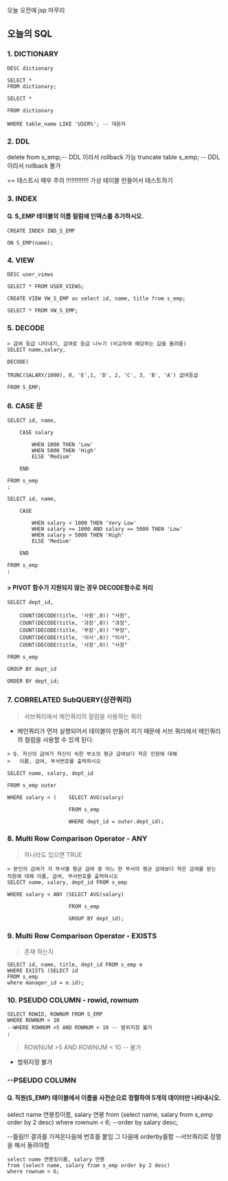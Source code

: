 
오늘 오전에 jsp 마무리

## 오늘의 SQL


### 1. DICTIONARY

```
DESC dictionary
```

```
SELECT *
FROM dictionary;

SELECT *

FROM dictionary

WHERE table_name LIKE 'USER%'; -- 대문자
```
			

### 2. DDL

delete from s_emp;-- DDL 이라서 rollback 가능
truncate table s_emp; -- DDL 이라서 rollback 불가

== 테스트시 매우 주의 !!!!!!!!!!!!!
가상 테이블 만들어서 테스트하기


### 3. INDEX
    
####  Q. S_EMP 테이블의 이름 컬럼에 인덱스를 추가하시오.
```
CREATE INDEX IND_S_EMP

ON S_EMP(name);
```



### 4.  VIEW
```
DESC user_views

SELECT * FROM USER_VIEWS;
```

```
CREATE VIEW VW_S_EMP as select id, name, title from s_emp;

SELECT * FROM VW_S_EMP;
```

### 5. DECODE
```
> 급여 등급 나타내기, 급여로 등급 나누기 (비교하여 해당하는 값을 돌려줌)
SELECT name,salary, 

DECODE(

TRUNC(SALARY/1000), 0, 'E',1, 'D', 2, 'C', 3, 'B', 'A') 급여등급	 

FROM S_EMP;
```

### 6. CASE 문
```
SELECT id, name,
    
    CASE salary
    
        WHEN 1000 THEN 'Low'
        WHEN 5000 THEN 'High'
        ELSE 'Medium'
    
    END
    
FROM s_emp
;
```
```
SELECT id, name,
    
    CASE
    
        WHEN salary < 1000 THEN 'Very Low'
        WHEN salary >= 1000 AND salary <= 5000 THEN 'Low'
        WHEN salary > 5000 THEN 'High'
        ELSE 'Medium'
    
    END
    
FROM s_emp
;
```


#### > PIVOT 함수가 지원되지 않는 경우 DECODE함수로 처리
```
SELECT dept_id,

    COUNT(DECODE(title, '사원',0)) "사원",
    COUNT(DECODE(title, '과장',0)) "과장",
    COUNT(DECODE(title, '부장',0)) "부장",
    COUNT(DECODE(title, '이사',0)) "이사",
    COUNT(DECODE(title, '사장',0)) "사장"

FROM s_emp

GROUP BY dept_id

ORDER BY dept_id;
```

### 7. CORRELATED SubQUERY(상관쿼리)

> 서브쿼리에서 메인쿼리의 컬럼을 사용하는 쿼리
	
- 메인쿼리가 먼저 실행되어서 테이블이 만들어 지기 때문에 서브 쿼리에서 메인쿼리의 컬럼을 사용할 수 있게 된다.
```
> Q. 자신의 급여가 자신이 속한 부소의 평균 급여보다 적은 인원에 대해
>   이름, 급여, 부서번호를 출력하시오

SELECT name, salary, dept_id

FROM s_emp outer

WHERE salary < (    SELECT AVG(salary)

                    FROM s_emp

                    WHERE dept_id = outer.dept_id);
```

### 8. Multi Row Comparison Operator - ANY

> 하나라도 있으면 TRUE

```
> 본인의 급여가 각 부서별 평균 급여 중 어느 한 부서의 평균 급여보다 작은 급여를 받는 직원에 대해 이름, 급여, 부서번호를 출력하시오
SELECT name, salary, dept_id FROM s_emp

WHERE salary < ANY (SELECT AVG(salary)

					FROM s_emp

					GROUP BY dept_id);
```


### 9. Multi Row Comparison Operator - EXISTS

> 존재 하는지 

```
SELECT id, name, title, dept_id FROM s_emp e
WHERE EXISTS (SELECT id
FROM s_emp
where manager_id = e.id);
```

### 10. PSEUDO COLUMN - rowid, rownum
```
SELECT ROWID, ROWNUM FROM S_EMP
WHERE ROWNUM < 10
--WHERE ROWNUM >5 AND ROWNUM < 10 -- 범위지정 불가
;
```
>  ROWNUM >5 AND ROWNUM < 10  -- 불가

- 범위지정 불가

### --PSEUDO COLUMN

#### Q. 직원(S_EMP) 테이블에서 이름을 사전순으로 정렬하여 5개의 데이터만 나타내시오.

select name 연봉킹이름, salary 연봉
from (select name, salary from s_emp order by 2 desc)
where rownum < 6;
--order by salary desc;


--틀림!!! 결과를 가져온다음에 번호를 붙임 그 다음에 orderby를함
--서브쿼리로 정렬을 해서 돌려야함
```
select name 연봉킹이름, salary 연봉
from (select name, salary from s_emp order by 2 desc)
where rownum < 6;
```

<!--stackedit_data:
eyJoaXN0b3J5IjpbMjAyNTg5NTg0OCwyMDQxMjg3Njc5LDEwMz
AzNTMzNzksMTg1NTMxMzg0NSwtMTk1NjExNTQ1NywtMTc3OTg4
ODQ3OCwtNDU0NzgyMjc3LC0xMTg4OTM1ODk2LC0xNTQ4MDg5OD
I0LDEzNDg4NzgwMDEsLTI0MjcyNjgzNSwxNjE3MzA0ODUzLC0z
Mzg3Njc5NTRdfQ==
-->
